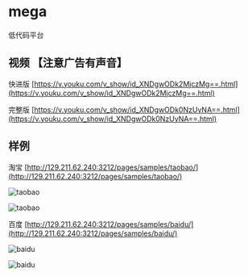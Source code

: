 # mega
低代码平台



## 视频 【注意广告有声音】

快进版  [https://v.youku.com/v_show/id_XNDgwODk2MjczMg==.html](https://v.youku.com/v_show/id_XNDgwODk2MjczMg==.html)

完整版  [https://v.youku.com/v_show/id_XNDgwODk0NzUyNA==.html](https://v.youku.com/v_show/id_XNDgwODk0NzUyNA==.html)



## 样例



淘宝 [http://129.211.62.240:3212/pages/samples/taobao/](http://129.211.62.240:3212/pages/samples/taobao/)

![taobao](http://129.211.62.240:3204/api/file/download/0/20200902/9231a5d0de8a/qrcode_taobao.jpeg)

![taobao](http://129.211.62.240:3204/api/file/download/0/20200902/43fc3f43dcb8/mega_taobao.jpeg)







百度 [http://129.211.62.240:3212/pages/samples/baidu/](http://129.211.62.240:3212/pages/samples/baidu/)



![baidu](http://129.211.62.240:3204/api/file/download/0/20200902/6afc5492fb6a/qrcode_baidu.jpeg)

![baidu](http://129.211.62.240:3204/api/file/download/0/20200902/875523291649/mega_baidu.jpeg)











